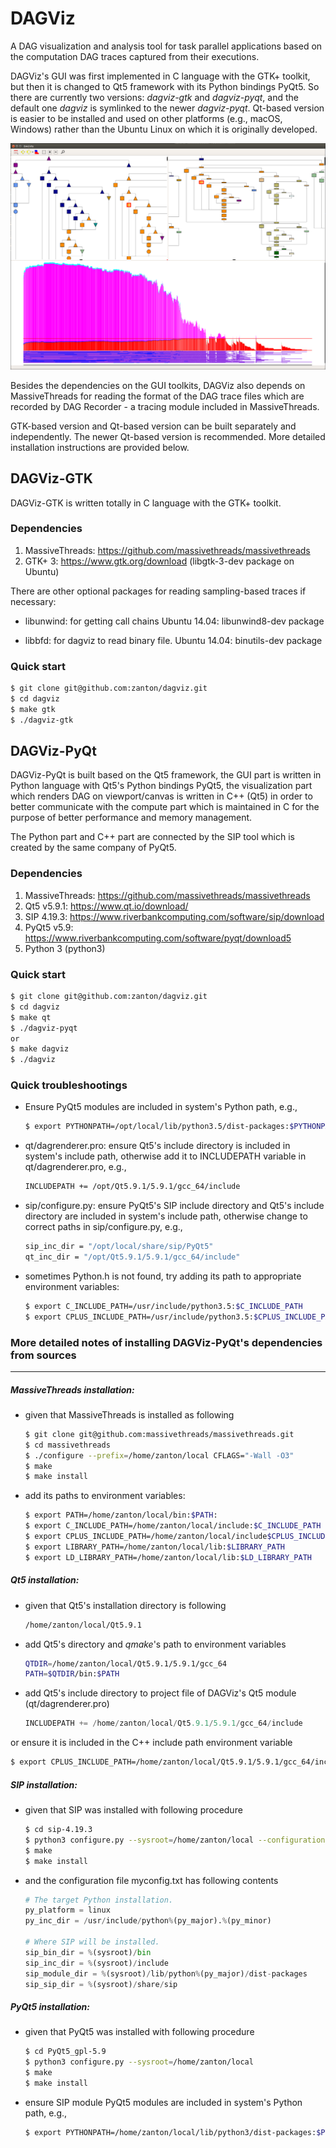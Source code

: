 DAGViz
======

A DAG visualization and analysis tool for task parallel applications
based on the computation DAG traces captured from their executions.

DAGViz's GUI was first implemented in C language with the GTK+ toolkit,
but then it is changed to Qt5 framework with its Python bindings PyQt5.
So there are currently two versions: *dagviz-gtk* and *dagviz-pyqt*, and the
default one *dagviz* is symlinked to the newer *dagviz-pyqt*.
Qt-based version is easier to be installed and used on other platforms
(e.g., macOS, Windows) rather than the Ubuntu Linux on which it is
originally developed.

![DAGViz GUI](gui/dagviz_gui.png)

Besides the dependencies on the GUI toolkits, DAGViz also depends on MassiveThreads
for reading the format of the DAG trace files which are recorded by DAG Recorder -
a tracing module included in MassiveThreads.

GTK-based version and Qt-based version can be built separately and independently.
The newer Qt-based version is recommended.
More detailed installation instructions are provided below.


DAGViz-GTK
-----

DAGViz-GTK is written totally in C language with the GTK+ toolkit.

### Dependencies

1. MassiveThreads: https://github.com/massivethreads/massivethreads
2. GTK+ 3: https://www.gtk.org/download (libgtk-3-dev package on Ubuntu)


There are other optional packages for reading sampling-based traces
if necessary:

- libunwind: for getting call chains
  Ubuntu 14.04: libunwind8-dev package

- libbfd: for dagviz to read binary file.
  Ubuntu 14.04: binutils-dev package

### Quick start

```bash
$ git clone git@github.com:zanton/dagviz.git
$ cd dagviz
$ make gtk
$ ./dagviz-gtk
```


DAGViz-PyQt
-----

DAGViz-PyQt is built based on the Qt5 framework,
the GUI part is written in Python language with Qt5's Python bindings PyQt5,
the visualization part which renders DAG on viewport/canvas is written in C++ (Qt5)
in order to better communicate with
the compute part which is maintained in C for the purpose of better performance and 
memory management.

The Python part and C++ part are connected by the SIP tool which is created by the
same company of PyQt5.

### Dependencies
1. MassiveThreads: https://github.com/massivethreads/massivethreads
2. Qt5 v5.9.1: https://www.qt.io/download/
3. SIP 4.19.3: https://www.riverbankcomputing.com/software/sip/download
4. PyQt5 v5.9: https://www.riverbankcomputing.com/software/pyqt/download5
5. Python 3 (python3)

### Quick start

```bash
$ git clone git@github.com:zanton/dagviz.git
$ cd dagviz
$ make qt
$ ./dagviz-pyqt
or
$ make dagviz
$ ./dagviz
```

### Quick troubleshootings

- Ensure PyQt5 modules are included in system's Python path, e.g.,
  ```bash
  $ export PYTHONPATH=/opt/local/lib/python3.5/dist-packages:$PYTHONPATH
  ```

- qt/dagrenderer.pro: ensure Qt5's include directory is included in system's include path,
  otherwise add it to INCLUDEPATH variable in qt/dagrenderer.pro, e.g.,
  ```bash
  INCLUDEPATH += /opt/Qt5.9.1/5.9.1/gcc_64/include
  ```

- sip/configure.py: ensure PyQt5's SIP include directory and Qt5's include directory are included in system's include path,
  otherwise change to correct paths in sip/configure.py, e.g.,
  ```bash
  sip_inc_dir = "/opt/local/share/sip/PyQt5"
  qt_inc_dir = "/opt/Qt5.9.1/5.9.1/gcc_64/include"
  ```

- sometimes Python.h is not found, try adding its path to appropriate environment variables:

  ```bash
  $ export C_INCLUDE_PATH=/usr/include/python3.5:$C_INCLUDE_PATH
  $ export CPLUS_INCLUDE_PATH=/usr/include/python3.5:$CPLUS_INCLUDE_PATH
  ```

### More detailed notes of installing DAGViz-PyQt's dependencies from sources
------

##### MassiveThreads installation:

- given that MassiveThreads is installed as following

  ```bash
  $ git clone git@github.com:massivethreads/massivethreads.git
  $ cd massivethreads
  $ ./configure --prefix=/home/zanton/local CFLAGS="-Wall -O3"
  $ make
  $ make install
  ```

- add its paths to environment variables:

  ```bash
  $ export PATH=/home/zanton/local/bin:$PATH:
  $ export C_INCLUDE_PATH=/home/zanton/local/include:$C_INCLUDE_PATH
  $ export CPLUS_INCLUDE_PATH=/home/zanton/local/include$CPLUS_INCLUDE_PATH
  $ export LIBRARY_PATH=/home/zanton/local/lib:$LIBRARY_PATH
  $ export LD_LIBRARY_PATH=/home/zanton/local/lib:$LD_LIBRARY_PATH
  ```

##### Qt5 installation:

- given that Qt5's installation directory is following

  ```bash
  /home/zanton/local/Qt5.9.1
  ```

- add Qt5's directory and *qmake*'s path to environment variables

  ```bash
  QTDIR=/home/zanton/local/Qt5.9.1/5.9.1/gcc_64
  PATH=$QTDIR/bin:$PATH
  ```

- add Qt5's include directory to project file of DAGViz's Qt5 module (qt/dagrenderer.pro)

  ```python
  INCLUDEPATH += /home/zanton/local/Qt5.9.1/5.9.1/gcc_64/include
  ```

or ensure it is included in the C++ include path environment variable

  ```bash
  $ export CPLUS_INCLUDE_PATH=/home/zanton/local/Qt5.9.1/5.9.1/gcc_64/include:$CPLUS_INCLUDE_PATH
  ```

##### SIP installation:

- given that SIP was installed with following procedure

  ```bash
  $ cd sip-4.19.3
  $ python3 configure.py --sysroot=/home/zanton/local --configuration myconfig.txt
  $ make
  $ make install
  ```

- and the configuration file myconfig.txt has following contents

  ```python
  # The target Python installation.
  py_platform = linux
  py_inc_dir = /usr/include/python%(py_major).%(py_minor)

  # Where SIP will be installed.
  sip_bin_dir = %(sysroot)/bin
  sip_inc_dir = %(sysroot)/include
  sip_module_dir = %(sysroot)/lib/python%(py_major)/dist-packages
  sip_sip_dir = %(sysroot)/share/sip
  ```

##### PyQt5 installation:

- given that PyQt5 was installed with following procedure

  ```bash
  $ cd PyQt5_gpl-5.9
  $ python3 configure.py --sysroot=/home/zanton/local
  $ make
  $ make install
  ```

- ensure SIP module PyQt5 modules are included in system's Python path, e.g.,

  ```bash
  $ export PYTHONPATH=/home/zanton/local/lib/python3/dist-packages:$PYTHONPATH
  ```

